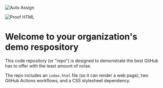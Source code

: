![Auto Assign](https://github.com/test0984532/demo-repository/actions/workflows/auto-assign.yml/badge.svg)

![Proof HTML](https://github.com/test0984532/demo-repository/actions/workflows/proof-html.yml/badge.svg)

# Welcome to your organization's demo respository
This code repository (or "repo") is designed to demonstrate the best GitHub has to offer with the least amount of noise.

The repo includes an `index.html` file (so it can render a web page), two GitHub Actions workflows, and a CSS stylesheet dependency.

